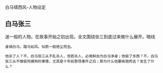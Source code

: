 白马啸西风-人物设定

白马张三
---

迷一般的人物。在故事开始之初出现。全文围绕张三到底过来做什么展开。暗线

	身骑白马，踏马如风。似箭一般绝尘而去。

	他杀了人？不，白马张三从不乱杀人，但若杀人，必用鲜血为白马净身；他偷了东西？不，白马张三从不做偷鸡摸狗的事情，尤其是十年前那场事件之后；那为什么他要疾驰而去？发生了什么？





